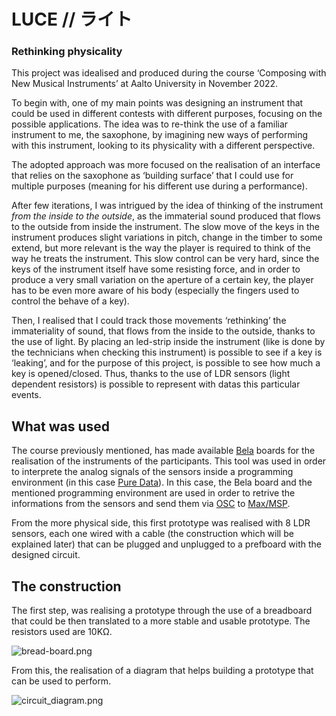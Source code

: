 # LUCE // ライト

### Rethinking physicality

This project was idealised and produced during the course ‘Composing with New Musical Instruments’ at Aalto University in November 2022. 

To begin with, one of my main points was designing an instrument that could be used in different contests with different purposes, focusing on the possible applications. The idea was to re-think the use of a familiar instrument to me, the saxophone, by imagining new ways of performing with this instrument, looking to its physicality with a different perspective. 

The adopted approach was more focused on the realisation of an interface that relies on the saxophone as ‘building surface’ that I could use for multiple purposes (meaning for his different use during a performance).

After few iterations, I was intrigued by the idea of thinking of the instrument *from the inside to the outside*, as the immaterial sound produced that flows to the outside from inside the instrument. The slow move of the keys in the instrument produces slight variations in pitch, change in the timber to some extend, but more relevant is the way the player is required to think of the way he treats the instrument. This slow control can be very hard, since the keys of the instrument itself have some resisting force, and in order to produce a very small variation on the aperture of a certain key, the player has to be even more aware of his body (especially the fingers used to control the behave of a key).

Then, I realised that I could track those movements ‘rethinking’ the immateriality of sound, that flows from the inside to the outside, thanks to the use of light. By placing an led-strip inside the instrument (like is done by the technicians when checking this instrument) is possible to see if a key is ‘leaking’, and for the purpose of this project, is possible to see how much a key is opened/closed. Thus, thanks to the use of LDR sensors (light dependent resistors) is possible to represent with datas this particular events. 

## What was used

The course previously mentioned, has made available [Bela](https://bela.io) boards for the realisation of the  instruments of the participants. This tool was used in order to interprete the analog signals of the sensors inside a programming environment (in this case [Pure Data](http://puredata.info)). In this case, the Bela board and the mentioned programming environment are used in order to retrive the informations from the sensors and send them via [OSC](https://en.wikipedia.org/wiki/Open_Sound_Control) to [Max/MSP](https://cycling74.com/products/max). 

From the more physical side, this first prototype was realised with 8 LDR sensors, each one wired with a cable (the construction which will be explained later) that can be plugged and unplugged to a prefboard with the designed circuit. 

## The construction

The first step, was realising a prototype through the use of a breadboard that could be then translated to a more stable and usable prototype. The resistors used are 10KΩ.

![bread-board.png](LUCE%20%E3%83%A9%E3%82%A4%E3%83%88%208833904e0af543489434f3e6610549f0/bread-board.png)

From this, the realisation of a diagram that helps building a prototype that can be used to perform. 

![circuit_diagram.png](LUCE%20%E3%83%A9%E3%82%A4%E3%83%88%208833904e0af543489434f3e6610549f0/circuit_diagram.png)